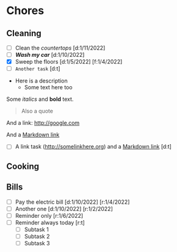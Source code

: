 # Chores

## Cleaning

- [ ] Clean the *countertops* [d:1/11/2022]
- [ ] ***Wash my car*** [d:1/10/2022]
- [x] Sweep the floors [d:1/5/2022] [f:1/4/2022]
- [ ] `Another task` [d:t]

- Here is a description
    - Some text here too

Some *italics* and **bold** text.

> Also a quote

And a link: http://google.com

And a [Markdown link](https://news.ycombinator.com)

- [ ] A link task (http://somelinkhere.org) and a [Markdown link](https://thing.com) [d:t]

## Cooking

## Bills

- [ ] Pay the electric bill [d:1/10/2022] [r:1/4/2022]
- [ ] Another one [d:1/10/2022] [r:1/2/2022]
- [ ] Reminder only [r:1/6/2022]
- [ ] Reminder always today [r:t]
    - [ ] Subtask 1
    - [ ] Subtask 2
    - [ ] Subtask 3
